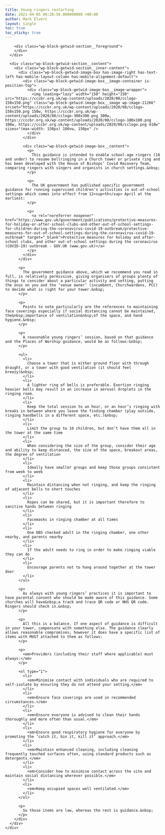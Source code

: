 ```yaml
---
title: Young ringers restarting
date: 2021-04-05 08:28:58.000000000 +00:00
author: Mark Elvers
layout: single
toc: true
toc_sticky: true
---
```

<div class="wp-block-getwid-section">
  <div class="wp-block-getwid-section__wrapper">
    <div class="wp-block-getwid-section__inner-wrapper">
      <div class="wp-block-getwid-section__background-holder">
        <div class="wp-block-getwid-section__background">
        </div>
        
        <div class="wp-block-getwid-section__foreground">
        </div>
      </div>
      
      <div class="wp-block-getwid-section__content">
        <div class="wp-block-getwid-section__inner-content">
          <div class="wp-block-getwid-image-box has-image-right has-text-left has-mobile-layout-column has-mobile-alignment-default">
            <div class="wp-block-getwid-image-box__image-container is-position-top">
              <div class="wp-block-getwid-image-box__image-wrapper">
                <img loading="lazy" width="150" height="150" src="https://cccbr.org.uk/wp-content/uploads/2020/08/cclogo-150x150.png" class="wp-block-getwid-image-box__image wp-image-21266" srcset="https://cccbr.org.uk/wp-content/uploads/2020/08/cclogo-150x150.png 150w, https://cccbr.org.uk/wp-content/uploads/2020/08/cclogo-300x300.png 300w, https://cccbr.org.uk/wp-content/uploads/2020/08/cclogo-100x100.png 100w, https://cccbr.org.uk/wp-content/uploads/2020/08/cclogo.png 410w" sizes="(max-width: 150px) 100vw, 150px" />
              </div>
            </div>
            
            <div class="wp-block-getwid-image-box__content">
              <p>
                This guidance is intended to enable school-age ringers (18 and under) to resume bellringing in a Church tower or private ring and has been developed with the House of Bishops’ Covid Recovery Team, comparing ringers with singers and organists in church settings.&nbsp;
              </p>
              
              <p>
                The UK government has published specific government guidance for running supervised children’s activities in out-of-school settings which comes into effect from 12<sup>th</sup> April at the earliest:
              </p>
              
              <p>
                <a rel="noreferrer noopener" href="https://www.gov.uk/government/publications/protective-measures-for-holiday-or-after-school-clubs-and-other-out-of-school-settings-for-children-during-the-coronavirus-covid-19-outbreak/protective-measures-for-out-of-school-settings-during-the-coronavirus-covid-19-outbreak" target="_blank">Protective measures for holiday and after-school clubs, and other out-of-school settings during the coronavirus (COVID-19) outbreak - GOV.UK (www.gov.uk)</a>
              </p>
            </div>
          </div>
          
          <p>
            The government guidance above, which we recommend you read in full, is relatively permissive, giving organisers of groups plenty of things to consider about a particular activity and setting, putting the onus on you and the ‘venue owner’ (incumbent, Churchwardens, PCC) to decide what is right for your tower.&nbsp;
          </p>
          
          <p>
            Points to note particularly are the references to maintaining face coverings especially if social distancing cannot be maintained, the&nbsp;importance of ventilation&nbsp;of the space, and hand hygiene.&nbsp;
          </p>
          
          <p>
            A reasonable young ringers’ session, based on that guidance and the Places of Worship guidance, would be as follows:&nbsp;
          </p>
          
          <ul>
            <li>
              Choose a tower that is either ground floor with through draught, or a tower with good ventilation (it should feel breezy)&nbsp;
            </li>
            <li>
              A lighter ring of bells is preferable. Exertion ringing heavier bells may result in an increase in aerosol droplets in the ringing room.
            </li>
            <li>
              Keep the total session to an hour, or an hour’s ringing with breaks in between where you leave the finding chamber (play outside, ringing handbells in a different space, etc.)&nbsp;
            </li>
            <li>
              Limit the group to 10 children, but don’t have them all in the tower at the same time
            </li>
            <li>
              When considering the size of the group, consider their age and ability to keep distanced, the size of the space, breakout areas, the degree of ventilation
            </li>
            <li>
              Ideally have smaller groups and keep those groups consistent from week to week
            </li>
            <li>
              Maintain distancing when not ringing, and keep the ringing of adjacent bells to short touches
            </li>
            <li>
              Ropes can be shared, but it is important therefore to sanitise hands between ringing
            </li>
            <li>
              Facemasks in ringing chamber at all times
            </li>
            <li>
              One DBS checked adult in the ringing chamber, one other nearby, and parents nearby
            </li>
            <li>
              If the adult needs to ring in order to make ringing viable they can do
            </li>
            <li>
              Encourage parents not to hang around together at the tower door
            </li>
          </ul>
          
          <p>
            As always with young ringers’ practices it is important to have parental consent who should be made aware of this guidance. Some churches will have&nbsp;a track and trace QR code or NHS QR code. Ringers should check in.&nbsp;
          </p>
          
          <p>
            All this is a balance. If one aspect of guidance is difficult in your tower, compensate with something else. The guidance clearly allows reasonable compromises; however it does have a specific list of items with MUST attached to them as follows:
          </p>
          
          <p>
            <em>Providers (including their staff where applicable) must always:</em>
          </p>
          
          <ol type="1">
            <li>
              <em>Minimise contact with individuals who are required to self-isolate by ensuring they do not attend your setting.</em>
            </li>
            <li>
              <em>Ensure face coverings are used in recommended circumstances.</em>
            </li>
            <li>
              <em>Ensure everyone is advised to clean their hands thoroughly and more often than usual.</em>
            </li>
            <li>
              <em>Ensure good respiratory hygiene for everyone by promoting the ‘catch it, bin it, kill it’ approach.</em>
            </li>
            <li>
              <em>Maintain enhanced cleaning, including cleaning frequently touched surfaces often, using standard products such as detergents.</em>
            </li>
            <li>
              <em>Consider how to minimise contact across the site and maintain social distancing wherever possible.</em>
            </li>
            <li>
              <em>Keep occupied spaces well ventilated.</em>
            </li>
          </ol>
          
          <p>
            So those items are law, whereas the rest is guidance.&nbsp;
          </p>
        </div>
      </div>
    </div>
  </div>
</div>
